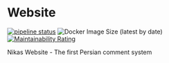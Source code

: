 # Website

[![pipeline status](https://gitlab.com/nikas-project/Website/badges/main/pipeline.svg)](https://gitlab.com/nikas-project/Website/-/commits/main) ![Docker Image Size (latest by date)](https://img.shields.io/docker/image-size/nikasproject/website) [![Maintainability Rating](https://sonarcloud.io/api/project_badges/measure?project=Nikas-Project_Website&metric=sqale_rating)](https://sonarcloud.io/summary/new_code?id=Nikas-Project_Website)

Nikas Website - The first Persian comment system
